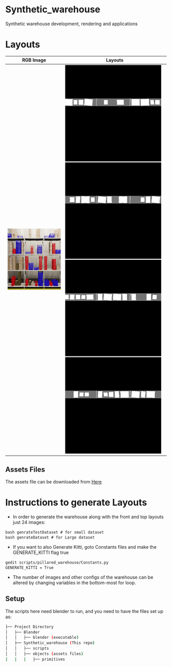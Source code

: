 # Synthetic_warehouse
Synthetic warehouse development, rendering and applications

# Layouts
| RGB Image | Layouts  |
| ------- | --- |
|  <img src="./readmeAsset/000001.png" width="600" height="190"> |  <img src="./readmeAsset/top000001_3.png" width="300" height="300"> <img src="./readmeAsset/top000001_2.png" width="300" height="300"> <img src="./readmeAsset/top000001_1.png" width="300" height="300">  <img src="./readmeAsset/top000001_0.png" width="300" height="300"> |

## Assets Files

The assets file can be downloaded from <a href="https://drive.google.com/drive/folders/139RCGB8rS_euDu-1-zSx5acT5NrYqBTW?usp=sharing"> Here </a>

# Instructions to generate Layouts

* In order to generate the warehouse along with the front and top layouts just 24 images:
```
bash genrateTestDataset # for small dataset
bash genrateDataset # for Large dataset
```

* If you want to also Generate Kitti, goto Constants files and make the GENERATE_KITTI flag true
```
gedit scripts/pillared_warehouse/Constants.py
GENERATE_KITTI = True
```

* The number of images and other configs of the warehouse can be altered by changing variables in the bottom-most for loop.

## Setup
The scripts here need blender to run, and you need to have the files set up as:
```bash
├── Project Directory
│   ├── Blender
│   │   ├── blender (executable)
│   ├── Synthetic_warehouse (This repo)
│   │   ├── scripts
│   │   ├── objects (assets files)
|   |   |   ├── primitives
```
